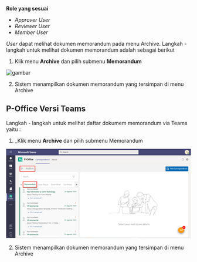 **Role yang sesuai**

- *Approver User*
- *Reviewer User*
- *Member User*

*User* dapat melihat dokumen memorandum pada menu Archive. Langkah - langkah untuk melihat dokumen memorandum adalah sebagai berikut

1. Klik menu **Archive** dan pilih submenu **Memorandum**

![gambar](SC_Archive/AR02.png)

2. Sistem menampilkan dokumen memorandum yang tersimpan di menu Archive



## **P-Office Versi Teams**

Langkah - langkah untuk melihat daftar dokumem memorandum via Teams yaitu :

1. _Klik menu **Archive** dan pilih submenu Memorandum

![gambar](Archive/AR_Teams/AR02.png)

2. Sistem menampilkan dokumen memorandum yang tersimpan di menu Archive